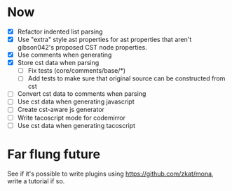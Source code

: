 
# Now

* [x] Refactor indented list parsing
* [x] Use "extra" style ast properties for ast properties that aren't gibson042's proposed CST node properties.
* [x] Use comments when generating
* [x] Store cst data when parsing
  * [ ] Fix tests (core/comments/base/\*)
  * [ ] Add tests to make sure that original source can be constructed from cst
* [ ] Convert cst data to comments when parsing
* [ ] Use cst data when generating javascript
* [ ] Create cst-aware js generator
* [ ] Write tacoscript mode for codemirror
* [ ] Use cst data when generating tacoscript

# Far flung future

See if it's possible to write plugins using https://github.com/zkat/mona, write a tutorial if so.
